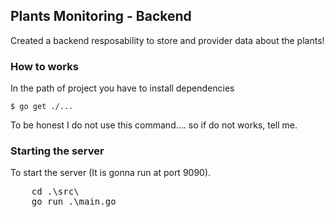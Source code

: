 ## Plants Monitoring - Backend

Created a backend resposability to store and provider data about the plants!

### How to works

In the path of project you have to install dependencies

`$ go get ./...`

To be honest I do not use this command.... so if do not works, tell me.

### Starting the server

To start the server (It is gonna run at port 9090).

<pre>
	cd .\src\
	go run .\main.go
</pre>
